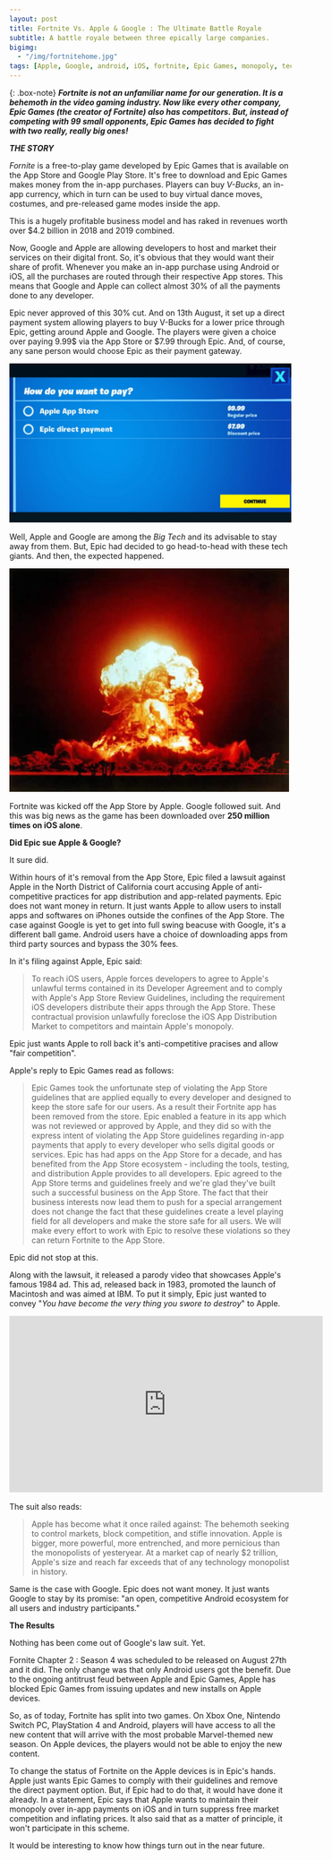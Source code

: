```yaml
---
layout: post
title: Fortnite Vs. Apple & Google : The Ultimate Battle Royale
subtitle: A battle royale between three epically large companies.
bigimg: 
  - "/img/fortnitehome.jpg"
tags: [Apple, Google, android, iOS, fortnite, Epic Games, monopoly, technology]
---
```


{: .box-note}
***Fortnite is not an unfamiliar name for our generation. It is a behemoth in the video gaming industry. Now like every other company, Epic Games (the creator of Fortnite) also has competitors. But, instead of competing with 99 small opponents, Epic Games has decided to fight with two really, really big ones!***

***THE STORY***

*Fornite* is a free-to-play game developed by Epic Games that is available on the App Store and Google Play Store. It's free to download and Epic Games makes money from the in-app purchases. Players can buy *V-Bucks*, an in-app currency, which in turn can be used to buy virtual dance moves, costumes, and pre-released game modes inside the app.

This is a hugely profitable business model and has raked in revenues worth over $4.2 billion in 2018 and 2019 combined.

Now, Google and Apple are allowing developers to host and market their services on their digital front. So, it's obvious that they would want their share of profit. Whenever you make an in-app purchase using Android or iOS, all the purchases are routed through their respective App stores. This means that Google and Apple can collect almost 30% of all the payments done to any developer.

Epic never approved of this 30% cut. And on 13th August, it set up a direct payment system allowing players to buy V-Bucks for a lower price through Epic, getting around Apple and Google. The players were given a choice over paying 9.99$ via the App Store or $7.99 through Epic. And, of course, any sane person would choose Epic as their payment gateway.

<img src="/img/fortnite2.jpg" alt="Payment Discount">

Well, Apple and Google are among the *Big Tech* and its advisable to stay away from them. But, Epic had decided to go head-to-head with these tech giants. And then, the expected happened. 

<img src="/img/fortnite1.jpg" alt="Boooommmmmmm">

Fortnite was kicked off the App Store by Apple. Google followed suit. And this was big news as the game has been downloaded over **250 million times on iOS alone**.

**Did Epic sue Apple & Google?**

It sure did.

Within hours of it's removal from the App Store, Epic filed a lawsuit against Apple in the North District of California court accusing Apple of anti-competitive practices for app distribution and app-related payments. Epic does not want money in return. It just wants Apple to allow users to install apps and softwares on iPhones outside the confines of the App Store. The case against Google is yet to get into full swing beacuse with Google, it's a different ball game. Android users have a choice of downloading apps from third party sources and bypass the 30% fees.

In it's filing against Apple, Epic said:

> To reach iOS users, Apple forces developers to agree to Apple's unlawful terms contained in its Developer Agreement and to comply with Apple's App Store Review Guidelines, including the requirement iOS developers distribute their apps through the App Store. These contractual provision unlawfully foreclose the iOS App Distribution Market to competitors and maintain Apple's monopoly.

Epic just wants Apple to roll back it's anti-competitive pracises and allow "fair competition".

Apple's reply to Epic Games read as follows:

>Epic Games took the unfortunate step of violating the App Store guidelines that are applied equally to every developer and designed to keep the store safe for our users. As a result their Fortnite app has been removed from the store. Epic enabled a feature in its app which was not reviewed or approved by Apple, and they did so with the express intent of violating the App Store guidelines regarding in-app payments that apply to every developer who sells digital goods or services.
>Epic has had apps on the App Store for a decade, and has benefited from the App Store ecosystem - including the tools, testing, and distribution Apple provides to all developers. Epic agreed to the App Store terms and guidelines freely and we're glad they've built such a successful business on the App Store. The fact that their business interests now lead them to push for a special arrangement does not change the fact that these guidelines create a level playing field for all developers and make the store safe for all users. We will make every effort to work with Epic to resolve these violations so they can return Fortnite to the App Store.

Epic did not stop at this.

Along with the lawsuit, it released a parody video that showcases Apple's famous 1984 ad. This ad, released back in 1983, promoted the launch of Macintosh and was aimed at IBM. To put it simply, Epic just wanted to convey "*You have become the very thing you swore to destroy*" to Apple.

<iframe width="560" height="315" src="https://www.youtube.com/embed/euiSHuaw6Q4" frameborder="0" allow="accelerometer; autoplay; encrypted-media; gyroscope; picture-in-picture" allowfullscreen></iframe>

The suit also reads:

> Apple has become what it once railed against: The behemoth seeking to control markets, block competition, and stifle innovation. Apple is bigger, more powerful, more entrenched, and more pernicious than the monopolists of yesteryear. At a market cap of nearly $2 trillion, Apple's size and reach far exceeds that of any technology monopolist in history.

Same is the case with Google. Epic does not want money. It just wants Google to stay by its promise: "an open, competitive Android ecosystem for all users and industry participants."

**The Results**

Nothing has been come out of Google's law suit. Yet.

Fornite Chapter 2 : Season 4 was scheduled to be released on August 27th and it did. The only change was that only Android users got the benefit. Due to the ongoing antitrust feud between Apple and Epic Games, Apple has blocked Epic Games from issuing updates and new installs on Apple devices. 

So, as of today, Fortnite has split into two games. On Xbox One, Nintendo Switch PC, PlayStation 4 and Android, players will have access to all the new content that will arrive with the most probable Marvel-themed new season. On Apple devices, the players would not be able to enjoy the new content. 

To change the status of Fortnite on the Apple devices is in Epic's hands. Apple just wants Epic Games to comply with their guidelines and remove the direct payment option. But, if Epic had to do that, it would have done it already. In a statement, Epic says that Apple wants to maintain their monopoly over in-app payments on iOS and in turn suppress free market competition and inflating prices. It also said that as a matter of principle, it won't participate in this scheme.

It would be interesting to know how things turn out in the near future.
